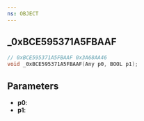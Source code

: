 ```yaml
---
ns: OBJECT
---
```

## _0xBCE595371A5FBAAF

```c
// 0xBCE595371A5FBAAF 0x3A68AA46
void _0xBCE595371A5FBAAF(Any p0, BOOL p1);
```


## Parameters
* **p0**: 
* **p1**: 

